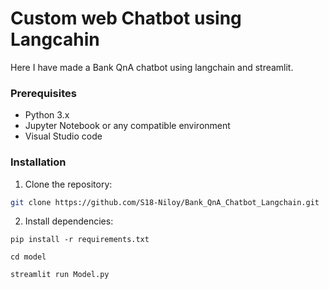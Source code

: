 # Custom web Chatbot using Langcahin

Here I have made a Bank QnA chatbot using langchain and streamlit. 

### Prerequisites

- Python 3.x
- Jupyter Notebook or any compatible environment
- Visual Studio code

### Installation

1. Clone the repository:

```bash
git clone https://github.com/S18-Niloy/Bank_QnA_Chatbot_Langchain.git
```
2. Install dependencies:
```
pip install -r requirements.txt
```
```
cd model
```
```
streamlit run Model.py
```


  

